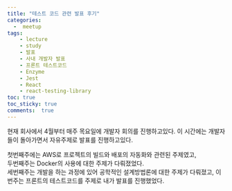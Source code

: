 ```yaml
---
title: "테스트 코드 관련 발표 후기"
categories: 
  -  meetup
tags: 
    - lecture
    - study
    - 발표
    - 사내 개발자 발표
    - 프론트 테스트코드
    - Enzyme
    - Jest
    - React
    - react-testing-library
toc: true
toc_sticky: true
comments:  true
---
```


현재 회사에서 4월부터 매주 목요일에 개발자 회의를 진행하고있다. 이 시간에는 개발자들이 돌아가면서 자유주제로 발표를 진행하고있다.  

첫번째주에는 AWS로 프로젝트의 빌드와 배포의 자동화와 관련된 주제였고,  
두번째주는 Docker의 사용에 대한 주제가 다뤄졌었다.  
세번째주는 개발을 하는 과정에 있어 공학적인 설계방법론에 대한 주제가 다뤄졌고,
이번주는 프론트의 테스트코드를 주제로 내가 발표를 진행했었다.  

